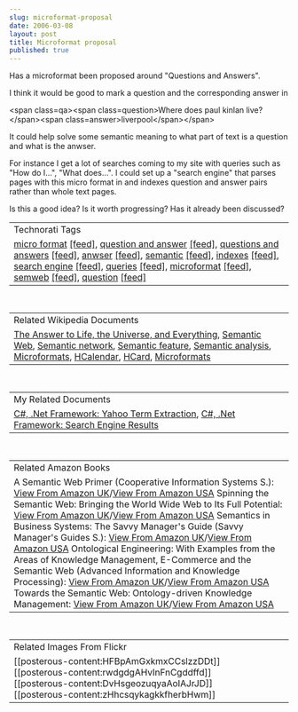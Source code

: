 ```yaml
---
slug: microformat-proposal
date: 2006-03-08
layout: post
title: Microformat proposal
published: true
---
```

Has a microformat been proposed around "Questions and Answers".<p /> I think it would be good to mark a question and the corresponding answer in<p /> &lt;span class=qa&gt;&lt;span class=question&gt;Where does paul kinlan live?&lt;/span&gt;&lt;span class=answer&gt;liverpool&lt;/span&gt;&lt;/span&gt;<p /> It could help solve some semantic meaning to what part of text is a question and what is the anwser.<p /> For instance I get a lot of searches coming to my site with queries such as "How do I...", "What does...".  I could set up a "search engine" that parses pages with this micro format in and indexes question and answer pairs rather than whole text pages. <p /> Is this a good idea?  Is it worth progressing?  Has it already been discussed?<p /><table class="TechnoratiHead TagHeader">
<tr><td>Technorati Tags</td></tr>
<tr class="Technorati"><td>
<a href="http://www.kinlan.co.uk/tag/micro%20format" class="Tag" rel="tag">micro format</a> <a href="http://feeds.technorati.com/feed/posts/tag/micro%20format" class="Tag">[feed]</a>, <a href="http://www.kinlan.co.uk/tag/question%20and%20answer" class="Tag" rel="tag">question and answer</a> <a href="http://feeds.technorati.com/feed/posts/tag/question%20and%20answer" class="Tag">[feed]</a>, <a href="http://www.kinlan.co.uk/tag/questions%20and%20answers" class="Tag" rel="tag">questions and answers</a> <a href="http://feeds.technorati.com/feed/posts/tag/questions%20and%20answers" class="Tag">[feed]</a>, <a href="http://www.kinlan.co.uk/tag/anwser" class="Tag" rel="tag">anwser</a> <a href="http://feeds.technorati.com/feed/posts/tag/anwser" class="Tag">[feed]</a>, <a href="http://www.kinlan.co.uk/tag/semantic" class="Tag" rel="tag">semantic</a> <a href="http://feeds.technorati.com/feed/posts/tag/semantic" class="Tag">[feed]</a>, <a href="http://www.kinlan.co.uk/tag/indexes" class="Tag" rel="tag">indexes</a> <a href="http://feeds.technorati.com/feed/posts/tag/indexes" class="Tag">[feed]</a>, <a href="http://www.kinlan.co.uk/tag/search%20engine" class="Tag" rel="tag">search engine</a> <a href="http://feeds.technorati.com/feed/posts/tag/search%20engine" class="Tag">[feed]</a>, <a href="http://www.kinlan.co.uk/tag/queries" class="Tag" rel="tag">queries</a> <a href="http://feeds.technorati.com/feed/posts/tag/queries" class="Tag">[feed]</a>, <a href="http://www.kinlan.co.uk/tag/microformat" class="Tag" rel="tag">microformat</a> <a href="http://feeds.technorati.com/feed/posts/tag/microformat" class="Tag">[feed]</a>, <a href="http://www.kinlan.co.uk/tag/semweb" class="Tag" rel="tag">semweb</a> <a href="http://feeds.technorati.com/feed/posts/tag/semweb" class="Tag">[feed]</a>, <a href="http://www.kinlan.co.uk/tag/question" class="Tag" rel="tag">question</a> <a href="http://feeds.technorati.com/feed/posts/tag/question" class="Tag">[feed]</a>
</td></tr>
</table><br /><table class="TechnoratiHead TagHeader">
<tr><td>Related Wikipedia Documents</td></tr>
<tr class="Technorati"><td>
<a href="http://en.wikipedia.org/wiki/The_Answer_to_Life,_the_Universe,_and_Everything" class="Tag" rel="tag">The Answer to Life, the Universe, and Everything</a>, <a href="http://en.wikipedia.org/wiki/Semantic_Web" class="Tag" rel="tag">Semantic Web</a>, <a href="http://en.wikipedia.org/wiki/Semantic_network" class="Tag" rel="tag">Semantic network</a>, <a href="http://en.wikipedia.org/wiki/Semantic_feature" class="Tag" rel="tag">Semantic feature</a>, <a href="http://en.wikipedia.org/wiki/Semantic_analysis" class="Tag" rel="tag">Semantic analysis</a>, <a href="http://en.wikipedia.org/wiki/Microformats" class="Tag" rel="tag">Microformats</a>, <a href="http://en.wikipedia.org/wiki/HCalendar" class="Tag" rel="tag">HCalendar</a>, <a href="http://en.wikipedia.org/wiki/HCard" class="Tag" rel="tag">HCard</a>, <a href="http://en.wikipedia.org/wiki/Microformat" class="Tag" rel="tag">Microformats</a>
</td></tr>
</table><br /><table class="TechnoratiHead TagHeader">
<tr><td>My Related Documents</td></tr>
<tr class="Technorati"><td>
<a href="http://www.kinlan.co.uk/2005/11/yahoo-term-extraction.html" class="Tag" rel="tag">C#, .Net Framework: Yahoo Term Extraction</a>, <a href="http://www.kinlan.co.uk/2005/11/search-engine-results.html" class="Tag" rel="tag">C#, .Net Framework: Search Engine Results</a>
</td></tr>
</table><br /><table class="TechnoratiHead TagHeader">
<tr><td>Related Amazon Books</td></tr>
<tr class="Technorati"><td>A Semantic Web Primer (Cooperative Information Systems S.): <a href="http://www.amazon.co.uk/exec/obidos/redirect?tag=cnetfra-21&amp;link_code=xm2&amp;camp=2025&amp;creative=165953&amp;path=http://www.amazon.co.uk/gp/redirect.html%253fASIN=0262012103%2526tag=cnetfra-21%2526lcode=xm2%2526cID=2025%2526ccmID=165953%2526location=/o/ASIN/0262012103%25253FSubscriptionId=0CM2PVF6VAHJQKW5G782" class="Tag" rel="tag">View From Amazon UK</a>/<a href="http://www.amazon.com/exec/obidos/redirect?tag=cnetfra-20&amp;link_code=xm2&amp;camp=2025&amp;creative=165953&amp;path=http://www.amazon.com/gp/redirect.html%253fASIN=0262012103%2526tag=cnetfra-20%2526lcode=xm2%2526cID=2025%2526ccmID=165953%2526location=/o/ASIN/0262012103%25253FSubscriptionId=0CM2PVF6VAHJQKW5G782" class="Tag" rel="tag">View From Amazon USA</a> Spinning the Semantic Web: Bringing the World Wide Web to Its Full Potential: <a href="http://www.amazon.co.uk/exec/obidos/redirect?tag=cnetfra-21&amp;link_code=xm2&amp;camp=2025&amp;creative=165953&amp;path=http://www.amazon.co.uk/gp/redirect.html%253fASIN=026256212X%2526tag=cnetfra-21%2526lcode=xm2%2526cID=2025%2526ccmID=165953%2526location=/o/ASIN/026256212X%25253FSubscriptionId=0CM2PVF6VAHJQKW5G782" class="Tag" rel="tag">View From Amazon UK</a>/<a href="http://www.amazon.com/exec/obidos/redirect?tag=cnetfra-20&amp;link_code=xm2&amp;camp=2025&amp;creative=165953&amp;path=http://www.amazon.com/gp/redirect.html%253fASIN=026256212X%2526tag=cnetfra-20%2526lcode=xm2%2526cID=2025%2526ccmID=165953%2526location=/o/ASIN/026256212X%25253FSubscriptionId=0CM2PVF6VAHJQKW5G782" class="Tag" rel="tag">View From Amazon USA</a> Semantics in Business Systems: The Savvy Manager's Guide (Savvy Manager's Guides S.): <a href="http://www.amazon.co.uk/exec/obidos/redirect?tag=cnetfra-21&amp;link_code=xm2&amp;camp=2025&amp;creative=165953&amp;path=http://www.amazon.co.uk/gp/redirect.html%253fASIN=1558609172%2526tag=cnetfra-21%2526lcode=xm2%2526cID=2025%2526ccmID=165953%2526location=/o/ASIN/1558609172%25253FSubscriptionId=0CM2PVF6VAHJQKW5G782" class="Tag" rel="tag">View From Amazon UK</a>/<a href="http://www.amazon.com/exec/obidos/redirect?tag=cnetfra-20&amp;link_code=xm2&amp;camp=2025&amp;creative=165953&amp;path=http://www.amazon.com/gp/redirect.html%253fASIN=1558609172%2526tag=cnetfra-20%2526lcode=xm2%2526cID=2025%2526ccmID=165953%2526location=/o/ASIN/1558609172%25253FSubscriptionId=0CM2PVF6VAHJQKW5G782" class="Tag" rel="tag">View From Amazon USA</a> Ontological Engineering: With Examples from the Areas of Knowledge Management, E-Commerce and the Semantic Web (Advanced Information and Knowledge Processing): <a href="http://www.amazon.co.uk/exec/obidos/redirect?tag=cnetfra-21&amp;link_code=xm2&amp;camp=2025&amp;creative=165953&amp;path=http://www.amazon.co.uk/gp/redirect.html%253fASIN=1852335513%2526tag=cnetfra-21%2526lcode=xm2%2526cID=2025%2526ccmID=165953%2526location=/o/ASIN/1852335513%25253FSubscriptionId=0CM2PVF6VAHJQKW5G782" class="Tag" rel="tag">View From Amazon UK</a>/<a href="http://www.amazon.com/exec/obidos/redirect?tag=cnetfra-20&amp;link_code=xm2&amp;camp=2025&amp;creative=165953&amp;path=http://www.amazon.com/gp/redirect.html%253fASIN=1852335513%2526tag=cnetfra-20%2526lcode=xm2%2526cID=2025%2526ccmID=165953%2526location=/o/ASIN/1852335513%25253FSubscriptionId=0CM2PVF6VAHJQKW5G782" class="Tag" rel="tag">View From Amazon USA</a> Towards the Semantic Web: Ontology-driven Knowledge Management: <a href="http://www.amazon.co.uk/exec/obidos/redirect?tag=cnetfra-21&amp;link_code=xm2&amp;camp=2025&amp;creative=165953&amp;path=http://www.amazon.co.uk/gp/redirect.html%253fASIN=0470848677%2526tag=cnetfra-21%2526lcode=xm2%2526cID=2025%2526ccmID=165953%2526location=/o/ASIN/0470848677%25253FSubscriptionId=0CM2PVF6VAHJQKW5G782" class="Tag" rel="tag">View From Amazon UK</a>/<a href="http://www.amazon.com/exec/obidos/redirect?tag=cnetfra-20&amp;link_code=xm2&amp;camp=2025&amp;creative=165953&amp;path=http://www.amazon.com/gp/redirect.html%253fASIN=0470848677%2526tag=cnetfra-20%2526lcode=xm2%2526cID=2025%2526ccmID=165953%2526location=/o/ASIN/0470848677%25253FSubscriptionId=0CM2PVF6VAHJQKW5G782" class="Tag" rel="tag">View From Amazon USA</a>
</td></tr>
</table><br /><table class="TechnoratiHead TagHeader">
<tr><td>Related Images From Flickr</td></tr>
<tr class="Technorati"><td>
<span style="float: left;">[[posterous-content:HFBpAmGxkmxCCslzzDDt]]</span><span style="float: left;">[[posterous-content:rwdgdgAHvInFnCgddffd]]</span><span style="float: left;">[[posterous-content:DvHsgeozuqyaAoIAJrJD]]</span><span style="float: left;">[[posterous-content:zHhcsqykagkkfherbHwm]]</span>
</td></tr>
</table><div class="blogger-post-footer"><img class="posterous_download_image" src="https://blogger.googleusercontent.com/tracker/8109338-114182649428779367?l=www.kinlan.co.uk%2Findex.html" height="1" alt="" width="1" /></div>

